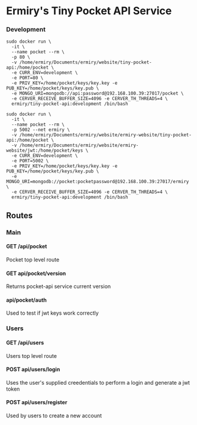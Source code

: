 # Ermiry's Tiny Pocket API Service

### Development
```
sudo docker run \
  -it \
  --name pocket --rm \
  -p 80 \
  -v /home/ermiry/Documents/ermiry/website/tiny-pocket-api:/home/pocket \
  -e CURR_ENV=development \
  -e PORT=80 \
  -e PRIV_KEY=/home/pocket/keys/key.key -e PUB_KEY=/home/pocket/keys/key.pub \
  -e MONGO_URI=mongodb://api:password@192.168.100.39:27017/pocket \
  -e CERVER_RECEIVE_BUFFER_SIZE=4096 -e CERVER_TH_THREADS=4 \
  ermiry/tiny-pocket-api:development /bin/bash
```

```
sudo docker run \
  -it \
  --name pocket --rm \
  -p 5002 --net ermiry \
  -v /home/ermiry/Documents/ermiry/website/ermiry-website/tiny-pocket-api:/home/pocket \
  -v /home/ermiry/Documents/ermiry/website/ermiry-website/jwt:/home/pocket/keys \
  -e CURR_ENV=development \
  -e PORT=5002 \
  -e PRIV_KEY=/home/pocket/keys/key.key -e PUB_KEY=/home/pocket/keys/key.pub \
  -e MONGO_URI=mongodb://pocket:pocketpassword@192.168.100.39:27017/ermiry \
  -e CERVER_RECEIVE_BUFFER_SIZE=4096 -e CERVER_TH_THREADS=4 \
  ermiry/tiny-pocket-api:development /bin/bash
```

## Routes

### Main

#### GET /api/pocket
Pocket top level route

#### GET api/pocket/version
Returns pocket-api service current version

#### api/pocket/auth
Used to test if jwt keys work correctly

### Users

#### GET /api/users
Users top level route

#### POST api/users/login
Uses the user's supplied creedentials to perform a login and generate a jwt token

#### POST api/users/register
Used by users to create a new account